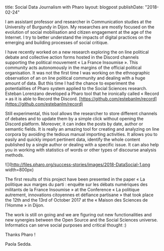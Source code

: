 title: Social Data Journalism with Pharolayout: blogpostpublishDate: "2018-02-24"I am assistant professor and researcher in Communication studies at the University of Burgundy in Dijon. My researches are mostly focused on the evolution of social mobilisation and citizen engagement at the age of the Internet. I try to better understand the impacts of digital practices on the emerging and building processes of social critique. I have recently worked on a new research exploring the on line political debate and collective action forms hosted in the Discord channels supporting the political mouvement « La France Insoumise ». This community acts autonomously in the margins of the official political organisation. It was not the first time I was working on the ethnographic observation of an on line political community and dealing with a huge amount of data. But this time I had the chance to experiment the potentialities of Pharo system applied to the Social Sciences research. Esteban Lorenzano developed a Pharo tool that he ironically called « Record » as it is able to Record the Discord. [https://github.com/estebanlm/record](https://github.com/estebanlm/record) Still experimental, this tool allows the researcher to store different channels of debates and to update them by a simple click without opening the Discord platform. Moreover, it can index the posts by date, author or semantic fields. It is really an amazing tool for creating and analyzing on line corpora by avoiding the tedious manual importing activities. It allows you to easily and quickly import pertinent data, identify the whole content published by a single author or dealing with a specific issue. It can also help you in working with statistics of words or other types of discourse analysis methods.![](http://files.pharo.org/success-stories/images/2018-DataSocial-1.png width=800px)The first results of this project have been presented in the paper « La politique aux marges du parti : enquête sur les débats numériques des militants de la France Insoumise » at the Conference « La politique autrement, innovations citoyennes et défiance partisane » that took place the 12th and the 13rd of October 2017 at the « Maison des Sciences de l’Homme » in Dijon. The work is still on going and we are figuring out new functionalities and new synergies between the Open Source and the Social Sciences universe.Informatics can serve social purposes and critical thought :\)Thanks Pharo ! Paola Sedda. 